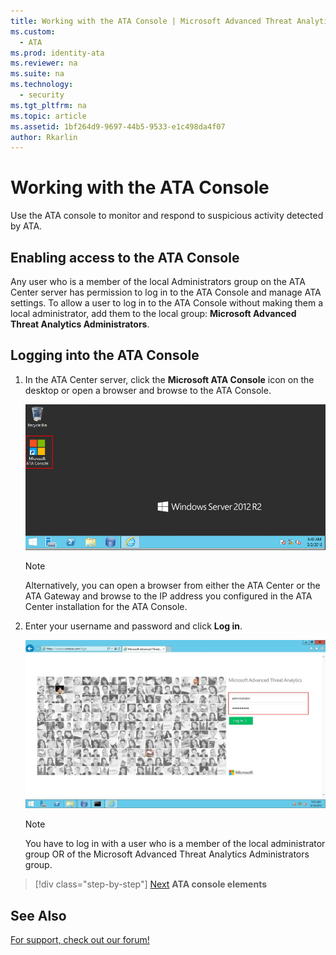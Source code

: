 ```yaml
---
title: Working with the ATA Console | Microsoft Advanced Threat Analytics
ms.custom:
  - ATA
ms.prod: identity-ata
ms.reviewer: na
ms.suite: na
ms.technology:
  - security
ms.tgt_pltfrm: na
ms.topic: article
ms.assetid: 1bf264d9-9697-44b5-9533-e1c498da4f07
author: Rkarlin
---
```

# Working with the ATA Console

Use the ATA console to monitor and respond to suspicious activity detected by ATA.

## Enabling access to the ATA Console
Any user who is a member of the local Administrators group on the ATA Center server has permission to log in to the ATA Console and manage ATA settings.
To allow a user to log in to the ATA Console without making them a local administrator, add them to the local group: **Microsoft Advanced Threat Analytics Administrators**.

## Logging into the ATA Console

1. In the ATA Center server, click the **Microsoft ATA Console**  icon on the desktop or open a browser and browse to the ATA Console.

    ![ATA server icon](media/ata-server-icon.png)

    > [!NOTE]
    > Alternatively, you can open a browser from either the ATA Center or the ATA Gateway and browse to the IP address you configured in the ATA Center installation for the ATA Console.    

2.  Enter your username and password and click **Log in**.

    ![ATA login screen image](media/ATA-log-in-screen.jpg)

    > [!NOTE]
    > You have to log in with a user who is a member of the local administrator group OR of the  Microsoft Advanced Threat Analytics Administrators group.


>[!div class="step-by-step"]
[Next](ata-console-elements.md)
**ATA console elements**

## See Also
[For support, check out our forum!](https://social.technet.microsoft.com/Forums/security/en-US/home?forum=mata)
